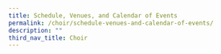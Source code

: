 ```yaml
---
title: Schedule, Venues, and Calendar of Events
permalink: /choir/schedule-venues-and-calendar-of-events/
description: ""
third_nav_title: Choir
---
```

